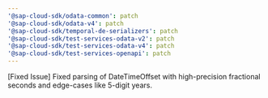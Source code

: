 ```yaml
---
'@sap-cloud-sdk/odata-common': patch
'@sap-cloud-sdk/odata-v4': patch
'@sap-cloud-sdk/temporal-de-serializers': patch
'@sap-cloud-sdk/test-services-odata-v2': patch
'@sap-cloud-sdk/test-services-odata-v4': patch
'@sap-cloud-sdk/test-services-openapi': patch
---
```


[Fixed Issue] Fixed parsing of DateTimeOffset with high-precision fractional seconds and edge-cases like 5-digit years.
